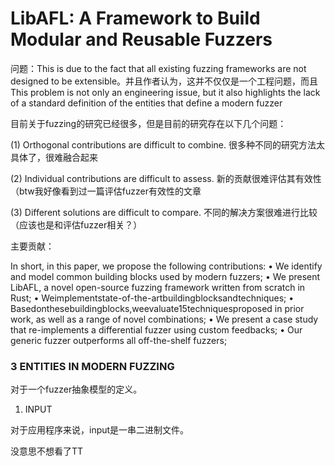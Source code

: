 # LibAFL: A Framework to Build Modular and Reusable Fuzzers

问题：This is due to the fact that all existing fuzzing frameworks are not designed to be extensible。并且作者认为，这并不仅仅是一个工程问题，而且This problem is not only an engineering issue, but it also highlights the lack of a standard definition of the entities that define a modern fuzzer

目前关于fuzzing的研究已经很多，但是目前的研究存在以下几个问题：

(1) Orthogonal contributions are difficult to combine. 很多种不同的研究方法太具体了，很难融合起来

(2) Individual contributions are difficult to assess. 新的贡献很难评估其有效性
（btw我好像看到过一篇评估fuzzer有效性的文章

(3) Different solutions are difficult to compare. 不同的解决方案很难进行比较
（应该也是和评估fuzzer相关？）

主要贡献：

In short, in this paper, we propose the following contributions: 
• We identify and model common building blocks used by modern fuzzers; 
• We present LibAFL, a novel open-source fuzzing framework written from scratch in Rust;
• Weimplementstate-of-the-artbuildingblocksandtechniques; 
• Basedonthesebuildingblocks,weevaluate15techniquesproposed in prior work, as well as a range of novel combinations; 
• We present a case study that re-implements a differential fuzzer using custom feedbacks; 
• Our generic fuzzer outperforms all off-the-shelf fuzzers;


### 3 ENTITIES IN MODERN FUZZING

对于一个fuzzer抽象模型的定义。

1. INPUT

对于应用程序来说，input是一串二进制文件。


没意思不想看了TT